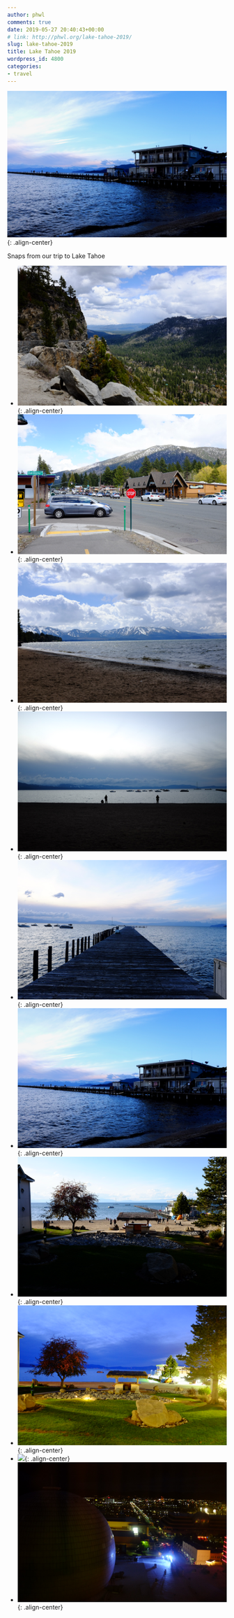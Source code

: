 ```yaml
---
author: phwl
comments: true
date: 2019-05-27 20:40:43+00:00
# link: http://phwl.org/lake-tahoe-2019/
slug: lake-tahoe-2019
title: Lake Tahoe 2019
wordpress_id: 4800
categories:
- travel
---
```



![](/assets/images/2019/06/DSCF6146.jpg){: .align-center}





Snaps from our trip to Lake Tahoe





<!-- more -->





  * ![](/assets/images/2019/06/DSCF6101.jpg){: .align-center}
  * ![](/assets/images/2019/06/DSCF6111.jpg){: .align-center}
  * ![](/assets/images/2019/06/DSCF6109.jpg){: .align-center}
  * ![](/assets/images/2019/06/DSCF6172.jpg){: .align-center}
  * ![](/assets/images/2019/06/DSCF6134.jpg){: .align-center}
  * ![](/assets/images/2019/06/DSCF6146.jpg){: .align-center}
  * ![](/assets/images/2019/06/DSCF6113.jpg){: .align-center}
  * ![](/assets/images/2019/06/DSCF6185.jpg){: .align-center}
  * ![](/assets/images/2019/06/DSCF6188.jpg){: .align-center}
  * ![](/assets/images/2019/06/DSCF6191.jpg){: .align-center}


